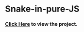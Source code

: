 # Snake-in-pure-JS

### [Click Here](https://alex-grechnyi.github.io/js/snake-game/index.html) to view the project.
